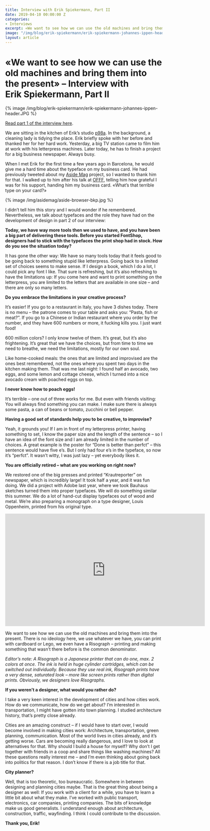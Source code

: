 ```yaml
---
title: Interview with Erik Spiekermann, Part II
date: 2019-04-10 00:00:00 Z
categories:
- Interviews
excerpt: «We want to see how we can use the old machines and bring them into the present» – in part 2 of our interview, Erik speaks about creative limitations, city planning and poaching eggs.
image: "/img/blog/erik-spiekermann/erik-spiekermann-johannes-ippen-header.JPG"
layout: article
---
```


# «We want to see how we can use the old machines and bring them into the present» – Interview with Erik&nbsp;Spiekermann, Part II

{% image /img/blog/erik-spiekermann/erik-spiekermann-johannes-ippen-header.JPG %}

[Read part 1 of the interview here](https://johannesippen.com/2019/erik-spiekermann/).

We are sitting in the kitchen of Erik’s studio [p98a](https://www.p98a.com/). In the background, a cleaning lady is tidying the place. Erik briefly spoke with her before and thanked her for her hard work. Yesterday, a big TV station came to film him at work with his letterpress machines. Later today, he has to finish a project for a big business newspaper. Always busy.

When I met Erik for the first time a few years ago in Barcelona, he would give me a hard time about the typeface on my business card. He had previously tweeted about my [Aside Mag](https://johannesippen.com/asidemag/) project, so I wanted to thank him for that. I walked up to him after his talk at [OFFF](https://offf.barcelona/), telling him how grateful I was for his support, handing him my business card. «What’s that terrible type on your card?»

{% image /img/asidemag/aside-browser-bkp.jpg %}

I didn’t tell him this story and I would wonder if he remembered. Nevertheless, we talk about typefaces and the role they have had on the development of design in part 2 of our interview:

**Today, we have way more tools then we used to have, and you have been a big part of delivering these tools. Before you started FontShop, designers had to stick with the typefaces the print shop had in stock. How do you see the situation today?**

It has gone the other way: We have so many tools today that it feels good to be going back to something stupid like letterpress. Going back to a limited set of choices seems to make sense. If I design a book, which I do a lot, I could pick any font I like. That sure is refreshing, but it’s also refreshing to have the limitations up: If you come here and want to print something on the letterpress, you are limited to the letters that are available in one size – and there are only so many letters.

**Do you embrace the limitations in your creative process?**

It’s easier! If you go to a restaurant in Italy, you have 3 dishes today. There is no menu – the patrone comes to your table and asks you: “Pasta, fish or meat?”. If you go to a Chinese or Indian restaurant where you order by the number, and they have 600 numbers or more, it fucking kills you. I just want food!

600 million colors? I only know twelve of them. It’s great, but it’s also frightening. It’s great that we have the choices, but from time to time we need to breathe, we need the limitations, mostly for our own soul.

Like home-cooked meals: the ones that are limited and improvised are the ones best remembered, not the ones where you spent two days in the kitchen making them. That was me last night: I found half an avocado, two eggs, and some lemon and cottage cheese, which I turned into a nice avocado cream with poached eggs on top.

**I never know how to poach eggs!**

It’s terrible – one out of three works for me. But even with friends visiting: You will always find something you can make. I make sure there is always some pasta, a can of beans or tomato, zucchini or bell pepper.

**Having a good set of standards help you to be creative, to improvise?**

Yeah, it grounds you! If I am in front of my letterpress printer, having something to set, I know the paper size and the length of the sentence – so I have an idea of the font size and I am already limited in the number of choices. A great example is the poster for “Done is better than perfct” – this sentence would have five e’s. But I only had four e’s in the typeface, so now it’s “perfct”. It wasn’t witty, I was just lazy – yet everybody likes it.

**You are officially retired – what are you working on right now?**

We restored one of the big presses and printed “Krautreporter” on newspaper, which is incredibly large! It took half a year, and it was fun doing. We did a project with Adobe last year, where we took Bauhaus sketches turned them into proper typefaces. We will do something similar this summer. We do a lot of hand-cut display typefaces out of wood and metal. We’re also preparing a monograph on a type designer, Louis Oppenheim, printed from his original type.


<iframe src="https://player.vimeo.com/video/308470790" width="640" height="360" frameborder="0" webkitallowfullscreen mozallowfullscreen allowfullscreen></iframe>

We want to see how we can use the old machines and bring them into the present. There is no ideology here, we use whatever we have, you can print with cardboard or Lego, we even have a Risograph – printing and making something that wasn’t there before is the common denominator.

*Editor’s note: A Risograph is a Japanese printer that can do one, max. 2 colors at once. The ink is held in huge cylinder cartridges, which can be switched out individually. Because they use real ink, Risograph prints have a very dense, saturated look – more like screen prints rather than digital prints. Obviously, we designers love Risographs.*

**If you weren’t a designer, what would you rather do?**

I take a very keen interest in the development of cities and how cities work. How do we communicate, how do we get about? I’m interested in transportation, I might have gotten into town planning. I studied architecture history, that’s pretty close already.

Cities are an amazing construct – if I would have to start over, I would become involved in making cities work: Architecture, transportation, green planning, communication. Most of the world lives in cities already, and it’s getting worse. Cars are becoming really dangerous, and I love to look at alternatives for that. Why should I build a house for myself? Why don’t I get together with friends in a coop and share things like washing machines? All these questions really interest me – and I’m even thinking about going back into politics for that reason. I don’t know if there is a job title for that.

**City planner?**

Well, that is too theoretic, too bureaucratic. Somewhere in between designing and planning cities maybe. That is the great thing about being a designer as well: If you work with a client for a while, you have to learn a little bit about what they make. I’ve worked with public transport, electronics, car companies, printing companies. The bits of knowledge make us good generalists. I understand enough about architecture, construction, traffic, wayfinding. I think I could contribute to the discussion.

**Thank you, Erik!**
